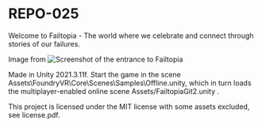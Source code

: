 # REPO-025
Welcome to Failtopia - The world where we celebrate and connect through stories of our failures.

Image from
![Screenshot of the entrance to Failtopia](https://media.githubusercontent.com/media/Reality-Hack-2023/Failtopia/main/Images/failtopia-no-qr.png)


Made in Unity 2021.3.11f. Start the game in the scene Assets\FoundryVR\Core\Scenes\Samples\Offline.unity, which in turn loads the multiplayer-enabled online scene Assets/FailtopiaGit2.unity .

This project is licensed under the MIT license with some assets excluded, see license.pdf.
